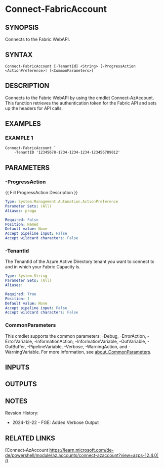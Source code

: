 # Connect-FabricAccount

## SYNOPSIS
Connects to the Fabric WebAPI.

## SYNTAX

```
Connect-FabricAccount [-TenantId] <String> [-ProgressAction <ActionPreference>] [<CommonParameters>]
```

## DESCRIPTION
Connects to the Fabric WebAPI by using the cmdlet Connect-AzAccount.
This function retrieves the authentication token for the Fabric API and sets up the headers for API calls.

## EXAMPLES

### EXAMPLE 1
```
Connect-FabricAccount `
    -TenantID '12345678-1234-1234-1234-123456789012'
```

## PARAMETERS

### -ProgressAction
{{ Fill ProgressAction Description }}

```yaml
Type: System.Management.Automation.ActionPreference
Parameter Sets: (All)
Aliases: proga

Required: False
Position: Named
Default value: None
Accept pipeline input: False
Accept wildcard characters: False
```

### -TenantId
The TenantId of the Azure Active Directory tenant you want to connect to
and in which your Fabric Capacity is.

```yaml
Type: System.String
Parameter Sets: (All)
Aliases:

Required: True
Position: 1
Default value: None
Accept pipeline input: False
Accept wildcard characters: False
```

### CommonParameters
This cmdlet supports the common parameters: -Debug, -ErrorAction, -ErrorVariable, -InformationAction, -InformationVariable, -OutVariable, -OutBuffer, -PipelineVariable, -Verbose, -WarningAction, and -WarningVariable. For more information, see [about_CommonParameters](http://go.microsoft.com/fwlink/?LinkID=113216).

## INPUTS

## OUTPUTS

## NOTES
Revsion History:

- 2024-12-22 - FGE: Added Verbose Output

## RELATED LINKS

[Connect-AzAccount https://learn.microsoft.com/de-de/powershell/module/az.accounts/connect-azaccount?view=azps-12.4.0]()

